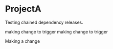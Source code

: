 # ProjectA
Testing chained dependency releases.

making change to trigger
making change to trigger


Making a change
